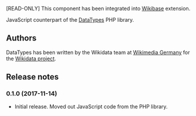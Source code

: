[READ-ONLY] This component has been integrated into [Wikibase](https://gerrit.wikimedia.org/r/#/admin/projects/mediawiki/extensions/Wikibase) extension.

JavaScript counterpart of the [DataTypes](https://gerrit.wikimedia.org/r/#/admin/projects/mediawiki/extensions/DataTypes) PHP library.

## Authors

DataTypes has been written by the Wikidata team at [Wikimedia Germany](https://wikimedia.de)
for the [Wikidata project](https://wikidata.org/).

## Release notes

### 0.1.0 (2017-11-14)
* Initial release. Moved out JavaScript code from the PHP library.

